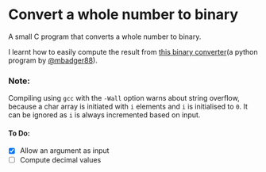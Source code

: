 # Convert a whole number to binary

A small C program that converts a whole number to binary.

I learnt how to easily compute the result from [this binary converter](https://github.com/mbadger88/BinaryToDecimalConverter)(a python program by [@mbadger88](https://github.com/mbadger88)).

### Note:
Compiling using `gcc` with the `-Wall` option warns about string overflow, because a char array is initiated with `i` elements and `i` is initialised to `0`.
It can be ignored as `i` is always incremented based on input.

#### To Do:
 - [X] Allow an argument as input
 - [ ] Compute decimal values
